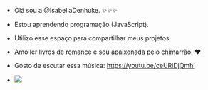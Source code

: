 - Olá sou a @IsabellaDenhuke. ✨✨✨
- Estou aprendendo programação (JavaScript).
- Utilizo esse espaço para compartilhar meus projetos. 
- Amo ler livros de romance e sou apaixonada pelo chimarrão. ❤
- Gosto de escutar essa música: https://youtu.be/ceURiDjQmhI
  
- ![](https://media.tenor.com/_yFLs1OWgBAAAAAC/vinyl-disc-dance-music.gif)
